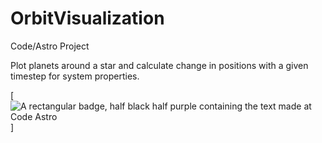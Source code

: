 # OrbitVisualization
Code/Astro Project

Plot planets around a star and calculate change in positions with a given timestep for system properties.

[![A rectangular badge, half black half purple containing the text made at Code Astro](https://img.shields.io/badge/Made%20at-Code/Astro-blueviolet.svg)]
